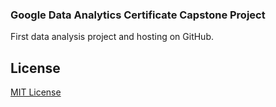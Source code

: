 ### Google Data Analytics Certificate Capstone Project

First data analysis project and hosting on GitHub.

## License

[MIT License](LICENSE)
